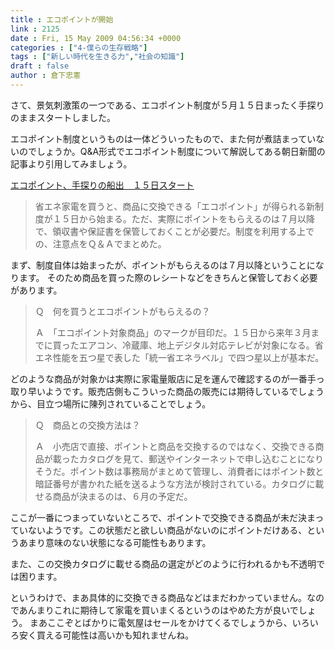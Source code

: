 ```yaml
---
title : エコポイントが開始
link : 2125
date : Fri, 15 May 2009 04:56:34 +0000
categories : ["4-僕らの生存戦略"]
tags : ["新しい時代を生きる力","社会の知識"]
draft : false
author : 倉下忠憲
---
```


さて、景気刺激策の一つである、エコポイント制度が５月１５日まったく手探りのままスタートしました。

エコポイント制度というものは一体どういったもので、また何が煮詰まっていないのでしょうか。Q&A形式でエコポイント制度について解説してある朝日新聞の記事より引用してみましょう。

<a href="http://www.asahi.com/business/update/0515/TKY200905150001.html">エコポイント、手探りの船出　１５日スタート</a>

<blockquote>省エネ家電を買うと、商品に交換できる「エコポイント」が得られる新制度が１５日から始まる。ただ、実際にポイントをもらえるのは７月以降で、領収書や保証書を保管しておくことが必要だ。制度を利用する上での、注意点をＱ＆Ａでまとめた。 </blockquote>

まず、制度自体は始まったが、ポイントがもらえるのは７月以降ということになります。
そのため商品を買った際のレシートなどをきちんと保管しておく必要があります。

<blockquote>Ｑ　何を買うとエコポイントがもらえるの？

Ａ　「エコポイント対象商品」のマークが目印だ。１５日から来年３月までに買ったエアコン、冷蔵庫、地上デジタル対応テレビが対象になる。省エネ性能を五つ星で表した「統一省エネラベル」で四つ星以上が基本だ。 </blockquote>

どのような商品が対象かは実際に家電量販店に足を運んで確認するのが一番手っ取り早いようです。販売店側もこういった商品の販売には期待しているでしょうから、目立つ場所に陳列されていることでしょう。

<blockquote>Ｑ　商品との交換方法は？

Ａ　小売店で直接、ポイントと商品を交換するのではなく、交換できる商品が載ったカタログを見て、郵送やインターネットで申し込むことになりそうだ。ポイント数は事務局がまとめて管理し、消費者にはポイント数と暗証番号が書かれた紙を送るような方法が検討されている。カタログに載せる商品が決まるのは、６月の予定だ。 </blockquote>

ここが一番につまっていないところで、ポイントで交換できる商品が未だ決まっていないようです。この状態だと欲しい商品がないのにポイントだけある、というあまり意味のない状態になる可能性もあります。

また、この交換カタログに載せる商品の選定がどのように行われるかも不透明では困ります。

というわけで、まあ具体的に交換できる商品などはまだわかっていません。なのであんまりこれに期待して家電を買いまくるというのはやめた方が良いでしょう。
まあここぞとばかりに電気屋はセールをかけてくるでしょうから、いろいろ安く買える可能性は高いかも知れませんね。

